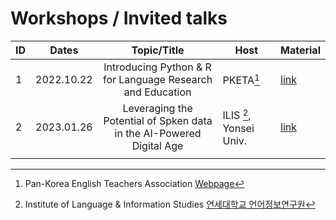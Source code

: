 # Workshops / Invited talks

|ID|Dates|Topic/Title|Host|Material|
|--|--|:--:|--|--|
|1|2022.10.22| Introducing Python & R for Language Research and Education | PKETA[^1]|[link](https://github.com/MK316/pketa22/blob/main/README.md)|
|2|2023.01.26|Leveraging the Potential of Spken data in the AI-Powered Digital Age|ILIS [^2], Yonsei Univ.|[link](https://github.com/MK316/workshops/blob/main/20230126_yonsei/readme.md)|
| | | | |


[^1]: Pan-Korea English Teachers Association [Webpage]([https://github.com/MK316/pketa22/blob/main/README.md](https://pketa.jams.or.kr/co/locale.kci?lang=en_US))
[^2]: Institute of Language & Information Studies [연세대학교 언어정보연구원](https://devcms.yonsei.ac.kr/ilis_en/index.do)
 
